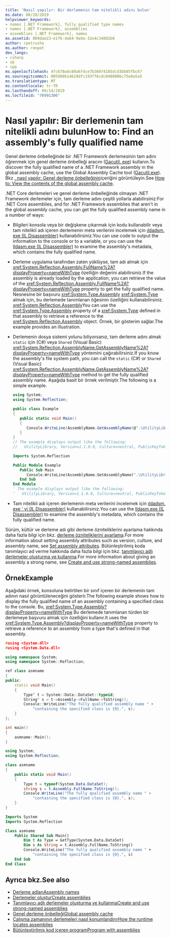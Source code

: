 ```yaml
---
title: 'Nasıl yapılır: Bir derlemenin tam nitelikli adını bulun'
ms.date: 08/20/2019
helpviewer_keywords:
- names [.NET Framework], fully qualified type names
- names [.NET Framework], assemblies
- assemblies [.NET Framework], names
ms.assetid: 009dae23-e1f6-4a64-9a9a-32e4c34802b0
author: rpetrusha
ms.author: ronpet
dev_langs:
- csharp
- vb
- cpp
ms.openlocfilehash: 4fc670adc80a6f4ce7b36074185dcd3bb85fbc67
ms.sourcegitcommit: 005980b14629dfc193ff6cdc040800bc75e0a5a5
ms.translationtype: MT
ms.contentlocale: tr-TR
ms.lasthandoff: 09/14/2019
ms.locfileid: "70991306"
---
```

# <a name="how-to-find-an-assemblys-fully-qualified-name"></a><span data-ttu-id="87d4c-102">Nasıl yapılır: Bir derlemenin tam nitelikli adını bulun</span><span class="sxs-lookup"><span data-stu-id="87d4c-102">How to: Find an assembly's fully qualified name</span></span>

<span data-ttu-id="87d4c-103">Genel derleme önbelleğinde bir .NET Framework derlemesinin tam adını öğrenmek için genel derleme önbelleği aracını ([Gacutil. exe](../../framework/tools/gacutil-exe-gac-tool.md)) kullanın.</span><span class="sxs-lookup"><span data-stu-id="87d4c-103">To discover the fully qualified name of a .NET Framework assembly in the global assembly cache, use the Global Assembly Cache tool ([Gacutil.exe](../../framework/tools/gacutil-exe-gac-tool.md)).</span></span> <span data-ttu-id="87d4c-104">Bkz [. nasıl yapılır: Genel derleme önbelleğinin](../../framework/app-domains/how-to-view-the-contents-of-the-gac.md)içeriğini görüntüleyin.</span><span class="sxs-lookup"><span data-stu-id="87d4c-104">See [How to: View the contents of the global assembly cache](../../framework/app-domains/how-to-view-the-contents-of-the-gac.md).</span></span>

<span data-ttu-id="87d4c-105">.NET Core derlemeleri ve genel derleme önbelleğinde olmayan .NET Framework derlemeler için, tam derleme adını çeşitli yollarla alabilirsiniz:</span><span class="sxs-lookup"><span data-stu-id="87d4c-105">For .NET Core assemblies, and for .NET Framework assemblies that aren't in the global assembly cache, you can get the fully qualified assembly name in a number of ways:</span></span>

- <span data-ttu-id="87d4c-106">Bilgileri konsola veya bir değişkene çıkarmak için kodu kullanabilir veya tam nitelikli adı içeren derlemenin meta verilerini incelemek için [ıldadsm. exe (IL Disassembler)](../../framework/tools/ildasm-exe-il-disassembler.md) kullanabilirsiniz.</span><span class="sxs-lookup"><span data-stu-id="87d4c-106">You can use code to output the information to the console or to a variable, or you can use the [Ildasm.exe (IL Disassembler)](../../framework/tools/ildasm-exe-il-disassembler.md) to examine the assembly's metadata, which contains the fully qualified name.</span></span>

- <span data-ttu-id="87d4c-107">Derleme uygulama tarafından zaten yüklüyse, tam adı almak için <xref:System.Reflection.Assembly.FullName%2A?displayProperty=nameWithType> özelliğin değerini alabilirsiniz.</span><span class="sxs-lookup"><span data-stu-id="87d4c-107">If the assembly is already loaded by the application, you can retrieve the value of the <xref:System.Reflection.Assembly.FullName%2A?displayProperty=nameWithType> property to get the fully qualified name.</span></span> <span data-ttu-id="87d4c-108">Nesnesine bir başvuru <xref:System.Type.Assembly> <xref:System.Type> almak için, bu derlemede tanımlanan öğesinin özelliğini kullanabilirsiniz. <xref:System.Reflection.Assembly></span><span class="sxs-lookup"><span data-stu-id="87d4c-108">You can use the <xref:System.Type.Assembly> property of a <xref:System.Type> defined in that assembly to retrieve a reference to the <xref:System.Reflection.Assembly> object.</span></span> <span data-ttu-id="87d4c-109">Örnek, bir gösterim sağlar.</span><span class="sxs-lookup"><span data-stu-id="87d4c-109">The example provides an illustration.</span></span>

- <span data-ttu-id="87d4c-110">Derlemenin dosya sistemi yolunu biliyorsanız, tam derleme adını almak `static` için (C#) veya `Shared` (Visual Basic) <xref:System.Reflection.AssemblyName.GetAssemblyName%2A?displayProperty=nameWithType> yöntemini çağırabilirsiniz.</span><span class="sxs-lookup"><span data-stu-id="87d4c-110">If you know the assembly's file system path, you can call the `static` (C#) or `Shared` (Visual Basic) <xref:System.Reflection.AssemblyName.GetAssemblyName%2A?displayProperty=nameWithType> method to get the fully qualified assembly name.</span></span> <span data-ttu-id="87d4c-111">Aşağıda basit bir örnek verilmiştir.</span><span class="sxs-lookup"><span data-stu-id="87d4c-111">The following is a simple example.</span></span>

  ```csharp
  using System;
  using System.Reflection;

  public class Example
  {
     public static void Main()
     {
        Console.WriteLine(AssemblyName.GetAssemblyName(@".\UtilityLibrary.dll"));
     }
  }
  // The example displays output like the following:
  //   UtilityLibrary, Version=1.1.0.0, Culture=neutral, PublicKeyToken=null
  ```

  ```vb
  Imports System.Reflection

  Public Module Example
     Public Sub Main
        Console.WriteLine(AssemblyName.GetAssemblyName(".\UtilityLibrary.dll"))
     End Sub
  End Module
  ' The example displays output like the following:
  '   UtilityLibrary, Version=1.1.0.0, Culture=neutral, PublicKeyToken=null
  ```

- <span data-ttu-id="87d4c-112">Tam nitelikli adı içeren derlemenin meta verilerini incelemek için [ıldadsm. exe ' yi (IL Disassembler)](../../framework/tools/ildasm-exe-il-disassembler.md) kullanabilirsiniz.</span><span class="sxs-lookup"><span data-stu-id="87d4c-112">You can use the [Ildasm.exe (IL Disassembler)](../../framework/tools/ildasm-exe-il-disassembler.md) to examine the assembly's metadata, which contains the fully qualified name.</span></span>

<span data-ttu-id="87d4c-113">Sürüm, kültür ve derleme adı gibi derleme özniteliklerini ayarlama hakkında daha fazla bilgi için bkz. [derleme özniteliklerini ayarlama](set-attributes.md).</span><span class="sxs-lookup"><span data-stu-id="87d4c-113">For more information about setting assembly attributes such as version, culture, and assembly name, see [Set assembly attributes](set-attributes.md).</span></span> <span data-ttu-id="87d4c-114">Bütünleştirilmiş koda tanımlayıcı ad verme hakkında daha fazla bilgi için bkz. [tanımlayıcı adlı derlemeler oluşturma ve kullanma](create-use-strong-named.md).</span><span class="sxs-lookup"><span data-stu-id="87d4c-114">For more information about giving an assembly a strong name, see [Create and use strong-named assemblies](create-use-strong-named.md).</span></span>

## <a name="example"></a><span data-ttu-id="87d4c-115">Örnek</span><span class="sxs-lookup"><span data-stu-id="87d4c-115">Example</span></span>

<span data-ttu-id="87d4c-116">Aşağıdaki örnek, konsoluna belirtilen bir sınıf içeren bir derlemenin tam adının nasıl görüntüleneceğini gösterir.</span><span class="sxs-lookup"><span data-stu-id="87d4c-116">The following example shows how to display the fully qualified name of an assembly containing a specified class to the console.</span></span> <span data-ttu-id="87d4c-117">Bu, <xref:System.Type.Assembly?displayProperty=nameWithType> Bu derlemede tanımlanan türden bir derlemeye başvuru almak için özelliğini kullanır.</span><span class="sxs-lookup"><span data-stu-id="87d4c-117">It uses the <xref:System.Type.Assembly?displayProperty=nameWithType> property to retrieve a reference to an assembly from a type that's defined in that assembly.</span></span>

```cpp
#using <System.dll>
#using <System.Data.dll>

using namespace System;
using namespace System::Reflection;

ref class asmname
{
public:
    static void Main()
    {
        Type^ t = System::Data::DataSet::typeid;
        String^ s = t->Assembly->FullName->ToString();
        Console::WriteLine("The fully qualified assembly name " +
            "containing the specified class is {0}.", s);
    }
};

int main()
{
    asmname::Main();
}
```

```csharp
using System;
using System.Reflection;

class asmname
{
    public static void Main()
    {
        Type t = typeof(System.Data.DataSet);
        string s = t.Assembly.FullName.ToString();
        Console.WriteLine("The fully qualified assembly name " +
            "containing the specified class is {0}.", s);
    }
}
```

```vb
Imports System
Imports System.Reflection

Class asmname
    Public Shared Sub Main()
        Dim t As Type = GetType(System.Data.DataSet)
        Dim s As String = t.Assembly.FullName.ToString()
        Console.WriteLine("The fully qualified assembly name " +
            "containing the specified class is {0}.", s)
    End Sub
End Class
```

## <a name="see-also"></a><span data-ttu-id="87d4c-118">Ayrıca bkz.</span><span class="sxs-lookup"><span data-stu-id="87d4c-118">See also</span></span>

- [<span data-ttu-id="87d4c-119">Derleme adları</span><span class="sxs-lookup"><span data-stu-id="87d4c-119">Assembly names</span></span>](names.md)
- [<span data-ttu-id="87d4c-120">Derlemeler oluştur</span><span class="sxs-lookup"><span data-stu-id="87d4c-120">Create assemblies</span></span>](create.md)
- [<span data-ttu-id="87d4c-121">Tanımlayıcı adlı derlemeler oluşturma ve kullanma</span><span class="sxs-lookup"><span data-stu-id="87d4c-121">Create and use strong-named assemblies</span></span>](create-use-strong-named.md)
- [<span data-ttu-id="87d4c-122">Genel derleme önbelleği</span><span class="sxs-lookup"><span data-stu-id="87d4c-122">Global assembly cache</span></span>](../../framework/app-domains/gac.md)
- [<span data-ttu-id="87d4c-123">Çalışma zamanının derlemeleri nasıl konumlandırır</span><span class="sxs-lookup"><span data-stu-id="87d4c-123">How the runtime locates assemblies</span></span>](../../framework/deployment/how-the-runtime-locates-assemblies.md)
- [<span data-ttu-id="87d4c-124">Bütünleştirilmiş kod içeren program</span><span class="sxs-lookup"><span data-stu-id="87d4c-124">Program with assemblies</span></span>](program.md)
